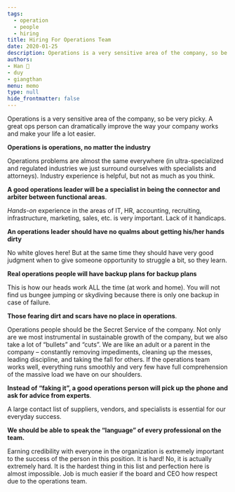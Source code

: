 ```yaml
---
tags: 
  - operation
  - people
  - hiring
title: Hiring For Operations Team
date: 2020-01-25
description: Operations is a very sensitive area of the company, so be very picky. A great ops person can dramatically improve the way your company works and make your life a lot easier.
authors: 
- Han 🐸
- duy
- giangthan
menu: memo
type: null
hide_frontmatter: false
---
```


Operations is a very sensitive area of the company, so be very picky. A great ops person can dramatically improve the way your company works and make your life a lot easier.

**Operations is operations, no matter the industry**

Operations problems are almost the same everywhere (in ultra-specialized and regulated industries we just surround ourselves with specialists and attorneys). Industry experience is helpful, but not as much as you think.

**A good operations leader will be a specialist in being the connector and arbiter between functional areas**.

*Hands-on* experience in the areas of IT, HR, accounting, recruiting, infrastructure, marketing, sales, etc. is very important. Lack of it handicaps.

**An operations leader should have no qualms about getting his/her hands dirty**

No white gloves here! But at the same time they should have very good judgment when to give someone opportunity to struggle a bit, so they learn.

**Real operations people will have backup plans for backup plans**

This is how our heads work ALL the time (at work and home). You will not find us bungee jumping or skydiving because there is only one backup in case of failure.

**Those fearing dirt and scars have no place in operations**.

Operations people should be the Secret Service of the company. Not only are we most instrumental in sustainable growth of the company, but we also take a lot of “bullets” and “cuts”. We are like an adult or a parent in the company – constantly removing impediments, cleaning up the messes, leading discipline, and taking the fall for others. If the operations team works well, everything runs smoothly and very few have full comprehension of the massive load we have on our shoulders.

**Instead of “faking it”, a good operations person will pick up the phone and ask for advice from experts**.

A large contact list of suppliers, vendors, and specialists is essential for our everyday success.

**We should be able to speak the “language” of every professional on the team.**

Earning credibility with everyone in the organization is extremely important to the success of the person in this position. It is hard! No, it is actually extremely hard. It is the hardest thing in this list and perfection here is almost impossible. Job is much easier if the board and CEO how respect due to the operations team.
